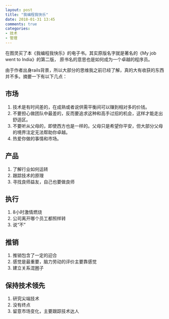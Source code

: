 ```yaml
---
layout: post
title: "我编程我快乐"
date: 2018-01-31 13:45
comments: true
categories: 
- 技术
- 管理
---
```


在图灵买了本《我编程我快乐》的电子书。其实原版名字就是著名的《My job went to India》的第二版，
原书名的意思也是如何成为一个卓越的程序员。

由于作者出身rails背景，所以大部分的思维我之前已经了解，真的大有收获的东西并不多。摘要一下有以下几点：

## 市场

1. 技术是有时间差的，在成熟或者说供需平衡间可以赚到相对多的价钱。  
2. 不要担心做团队中最差的，反而要追求这种和高手过招的机会，这样才能走出舒适区。  
3. 不要听从父母的，即使西方也是一样的。父母只是希望你平安，但大部分父母的境界注定无法帮助你卓越。  
4. 热爱你做的事情和市场。  

## 产品
1. 了解行业如何运转
2. 跟踪技术的原理  
3. 寻找良师益友，自己也要做良师  

## 执行

1. 8小时激情燃烧  
2. 公司离开哪个员工都照样转 
3. 说“不”  

## 推销

1. 推销包含了一定的迎合  
2. 感觉是最重要，脑力劳动的评价主要靠感觉  
3. 建立关系混圈子

## 保持技术领先

1. 研究尖端技术  
2. 没有终点  
3. 留意市场变化，主要跟踪技术达人  
  






